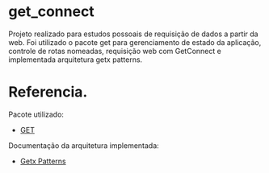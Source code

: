 # get_connect

Projeto realizado para estudos possoais de requisição de dados a partir da web. Foi utilizado o pacote get para gerenciamento de estado da aplicação, controle de rotas nomeadas, requisição web com GetConnect e implementada arquitetura getx patterns.

# Referencia.
Pacote utilizado:
- [GET](https://pub.dev/packages/get)

Documentação da arquitetura implementada:
- [Getx Patterns](https://github.com/kauemurakami/getx_pattern)

